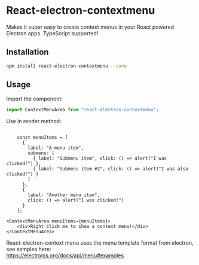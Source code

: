 # React-electron-contextmenu
Makes it super easy to create context menus in your React powered Electron apps. TypeScript supported!

## Installation
```bash
npm install react-electron-contextmenu --save
```

## Usage

Import the component:
```ts
import ContextMenuArea from "react-electron-contextmenu";
```

Use in render method:
```tsx

    const menuItems = [
      {
        label: "A menu item",
        submenu: [
          { label: "Submenu item", click: () => alert("I was clicked!") },
          { label: "Submenu item #2", click: () => alert("I was also clicked!") }
        ]
      },
      {
        label: "Another menu item",
        click: () => alert("I was clicked!")
      }
    ];

<ContextMenuArea menuItems={menuItems}>
    <div>Right click me to show a context menu!</div>
</ContextMenuArea>
```

React-electron-context menu uses the menu template format from electron, see samples here:  
<https://electronjs.org/docs/api/menu#examples>
